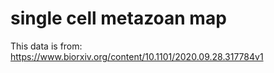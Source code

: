 # single cell metazoan map
This data is from: https://www.biorxiv.org/content/10.1101/2020.09.28.317784v1
